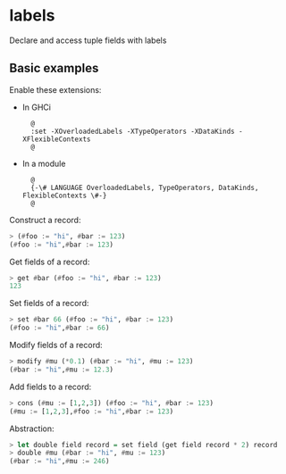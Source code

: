 # labels

Declare and access tuple fields with labels

## Basic examples

Enable these extensions:

* In GHCi

        @
        :set -XOverloadedLabels -XTypeOperators -XDataKinds -XFlexibleContexts
        @
* In a module

        @
        {-\# LANGUAGE OverloadedLabels, TypeOperators, DataKinds, FlexibleContexts \#-}
        @

Construct a record:

``` haskell
> (#foo := "hi", #bar := 123)
(#foo := "hi",#bar := 123)
```

Get fields of a record:

``` haskell
> get #bar (#foo := "hi", #bar := 123)
123
```

Set fields of a record:

``` haskell
> set #bar 66 (#foo := "hi", #bar := 123)
(#foo := "hi",#bar := 66)
```

Modify fields of a record:

``` haskell
> modify #mu (*0.1) (#bar := "hi", #mu := 123)
(#bar := "hi",#mu := 12.3)
```

Add fields to a record:

``` haskell
> cons (#mu := [1,2,3]) (#foo := "hi", #bar := 123)
(#mu := [1,2,3],#foo := "hi",#bar := 123)
```

Abstraction:

``` haskell
> let double field record = set field (get field record * 2) record
> double #mu (#bar := "hi", #mu := 123)
(#bar := "hi",#mu := 246)
```
